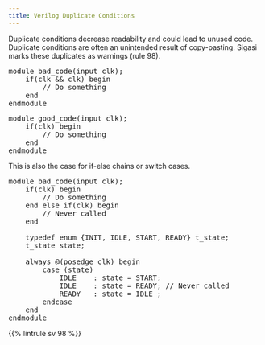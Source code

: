 ```yaml
---
title: Verilog Duplicate Conditions
---
```


Duplicate conditions decrease readability and could lead to unused code. Duplicate conditions are often an unintended result of copy-pasting. Sigasi marks these duplicates as warnings (rule 98).

<pre>
module bad_code(input clk);
    if(<span class="warning">clk && clk</span>) begin
        // Do something
    end
endmodule
</pre>

<pre>
module good_code(input clk);
    if(clk) begin
        // Do something
    end
endmodule
</pre>

This is also the case for if-else chains or switch cases.

<pre>
module bad_code(input clk);
    if(clk) begin
        // Do something
    end else if(<span class="warning">clk</span>) begin
        // Never called
    end

    typedef enum {INIT, IDLE, START, READY} t_state;
    t_state state;

    always @(posedge clk) begin
        case (state)
            IDLE    : state = START;
            <span class="warning">IDLE</span>    : state = READY; // Never called
            READY   : state = IDLE ;
        endcase
    end
endmodule
</pre>

{{% lintrule sv 98 %}}
